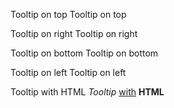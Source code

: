 ﻿<BSButton Color="BSColor.Secondary" DataId="set2topTooltip">Tooltip on top</BSButton>
<BSTooltip Placement="Placement.Top" Target="set2topTooltip" ContentAlwaysRendered="false">Tooltip on top</BSTooltip>

<BSButton Color="BSColor.Secondary" DataId="set2rightTooltip">Tooltip on right</BSButton>
<BSTooltip Placement="Placement.Right" Target="set2rightTooltip" ContentAlwaysRendered="false">Tooltip on right</BSTooltip>

<BSButton Color="BSColor.Secondary" DataId="set2bottomTooltip">Tooltip on bottom</BSButton>
<BSTooltip Placement="Placement.Bottom" Target="set2bottomTooltip" ContentAlwaysRendered="false">Tooltip on bottom</BSTooltip>

<BSButton Color="BSColor.Secondary" DataId="set2leftTooltip">Tooltip on left</BSButton>
<BSTooltip Placement="Placement.Left" Target="set2leftTooltip">Tooltip on left</BSTooltip>

<BSButton Color="BSColor.Secondary" DataId="set2htmlTooltip">Tooltip with HTML</BSButton>
<BSTooltip Placement="Placement.Top" Target="set2htmlTooltip" ContentAlwaysRendered="false"><em>Tooltip</em> <u>with</u> <b>HTML</b></BSTooltip>